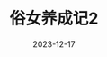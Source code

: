 ---
layout: page
title: 俗女养成记2
description: >
  观感是3.5星，犹豫了一下还是打4星吧。第二季人设有些崩，还有一些i男桥段实在是令人不爽。最喜欢的是阿英、阿琴、阿玲三代女性之间的感情，也是最令人动容的。
category: 剧集
img: assets/img/movie/2023/su_nv_yang_cheng_ji_2.webp
star: 4
date: 2023-12-17
---
